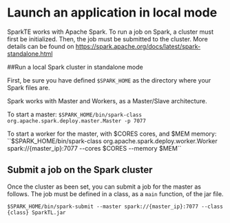 # Launch an application in local mode

SparkTE works with Apache Spark. To run a job on Spark, a cluster must first be initialized. Then, the job must be submitted to the cluster.
More details can be found on https://spark.apache.org/docs/latest/spark-standalone.html

##Run a local Spark cluster in standalone mode

First, be sure you have defined ``$SPARK_HOME`` as the directory where your Spark files are.

Spark works with Master and Workers, as a Master/Slave architecture.

To start a master:
``$SPARK_HOME/bin/spark-class org.apache.spark.deploy.master.Master -p 7077``

 To start a worker for the master, with $CORES cores, and $MEM memory:
``$SPARK_HOME/bin/spark-class org.apache.spark.deploy.worker.Worker spark://{master_ip}:7077  --cores $CORES --memory $MEM``

## Submit a job on the Spark cluster

Once the cluster as been set, you can submit a job for the master as follows. The job must be defined in a class, as a ``main`` function, of the jar file. 

``$SPARK_HOME/bin/spark-submit --master spark://{master_ip}:7077 --class {class} SparkTL.jar``